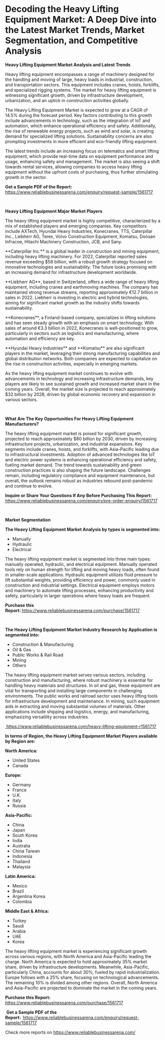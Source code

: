 <p><h1>Decoding the Heavy Lifting Equipment Market: A Deep Dive into the Latest Market Trends, Market Segmentation, and Competitive Analysis</h1></p><p><strong>Heavy Lifting Equipment Market Analysis and Latest Trends</strong></p>
<p><p>Heavy lifting equipment encompasses a range of machinery designed for the handling and moving of large, heavy loads in industrial, construction, and transportation sectors. This equipment includes cranes, hoists, forklifts, and specialized rigging systems. The market for heavy lifting equipment is witnessing significant growth, driven by infrastructure development, urbanization, and an uptick in construction activities globally.</p><p>The Heavy Lifting Equipment Market is expected to grow at a CAGR of 14.5% during the forecast period. Key factors contributing to this growth include advancements in technology, such as the integration of IoT and automation, which enhance operational efficiency and safety. Additionally, the rise of renewable energy projects, such as wind and solar, is creating demand for specialized lifting solutions. Sustainability concerns are also prompting investments in more efficient and eco-friendly lifting equipment.</p><p>The latest trends include an increasing focus on telematics and smart lifting equipment, which provide real-time data on equipment performance and usage, enhancing safety and management. The market is also seeing a shift towards rental services, allowing companies to access heavy lifting equipment without the upfront costs of purchasing, thus further stimulating growth in the sector.</p></p>
<p><strong>Get a Sample PDF of the Report:&nbsp;</strong> <a href="https://www.reliablebusinessarena.com/enquiry/request-sample/1561717?utm_campaign=1420&utm_medium=2&utm_source=Github&utm_content=ia&utm_term=16022025&utm_id=heavy-lifting-equipment">https://www.reliablebusinessarena.com/enquiry/request-sample/1561717</a></p>
<p>&nbsp;</p>
<p><strong>Heavy Lifting Equipment Major Market Players</strong></p>
<p><p>The heavy lifting equipment market is highly competitive, characterized by a mix of established players and emerging companies. Key competitors include AXTech, Hyundai Heavy Industries, Konecranes, TTS, Caterpillar Inc., Liebherr AG, Terex, Volvo Construction Equipment, Komatsu, Doosan Infracoe, Hitachi Machinery Construction, JCB, and Sany. </p><p>**Caterpillar Inc.** is a global leader in construction and mining equipment, including heavy lifting machinery. For 2022, Caterpillar reported sales revenue exceeding $58 billion, with a robust growth strategy focused on innovative technologies and sustainability. The future looks promising with an increasing demand for infrastructure development worldwide.</p><p>**Liebherr AG**, based in Switzerland, offers a wide range of heavy lifting equipment, including cranes and earthmoving machines. The company has maintained strong revenue streams, reporting approximately €12.7 billion in sales in 2022. Liebherr is investing in electric and hybrid technologies, aiming for significant market growth as the industry shifts towards sustainability.</p><p>**Konecranes**, a Finland-based company, specializes in lifting solutions and has seen steady growth with an emphasis on smart technology. With sales of around €3.3 billion in 2022, Konecranes is well-positioned to grow, particularly in sectors such as logistics and manufacturing, where automation and efficiency are key.</p><p>**Hyundai Heavy Industries** and **Komatsu** are also significant players in the market, leveraging their strong manufacturing capabilities and global distribution networks. Both companies are expected to capitalize on the rise in construction activities, especially in emerging markets.</p><p>As the heavy lifting equipment market continues to evolve with advancements in technology and increasing infrastructure demands, key players are likely to see sustained growth and increased market share in the coming years. Overall, the market size is projected to reach approximately $32 billion by 2028, driven by global economic recovery and expansion in various sectors.</p></p>
<p>&nbsp;</p>
<p><strong>What Are The Key Opportunities For Heavy Lifting Equipment Manufacturers?</strong></p>
<p><p>The heavy lifting equipment market is poised for significant growth, projected to reach approximately $80 billion by 2030, driven by increasing infrastructure projects, urbanization, and industrial expansions. Key segments include cranes, hoists, and forklifts, with Asia-Pacific leading due to infrastructural investments. Adoption of advanced technologies like IoT and electric power systems is enhancing operational efficiency and safety, fueling market demand. The trend towards sustainability and green construction practices is also shaping the future landscape. Challenges remain, including regulatory compliance and equipment maintenance, but overall, the outlook remains robust as industries rebound post-pandemic and continue to evolve.</p></p>
<p><strong>Inquire or Share Your Questions If Any Before Purchasing This Report:</strong> <a href="https://www.reliablebusinessarena.com/enquiry/pre-order-enquiry/1561717?utm_campaign=1420&utm_medium=2&utm_source=Github&utm_content=ia&utm_term=16022025&utm_id=heavy-lifting-equipment">https://www.reliablebusinessarena.com/enquiry/pre-order-enquiry/1561717</a></p>
<p>&nbsp;</p>
<p><strong>Market Segmentation</strong></p>
<p><strong>The Heavy Lifting Equipment Market Analysis by types is segmented into:</strong></p>
<p><ul><li>Manually</li><li>Hydraulic</li><li>Electrical</li></ul></p>
<p><p>The heavy lifting equipment market is segmented into three main types: manually operated, hydraulic, and electrical equipment. Manually operated tools rely on human strength for lifting and moving heavy loads, often found in smaller-scale applications. Hydraulic equipment utilizes fluid pressure to lift substantial weights, providing efficiency and power, commonly used in construction and industrial settings. Electrical equipment employs motors and machinery to automate lifting processes, enhancing productivity and safety, particularly in larger operations where heavy loads are frequent.</p></p>
<p><strong>Purchase this Report:&nbsp;</strong><a href="https://www.reliablebusinessarena.com/purchase/1561717?utm_campaign=1420&utm_medium=2&utm_source=Github&utm_content=ia&utm_term=16022025&utm_id=heavy-lifting-equipment">https://www.reliablebusinessarena.com/purchase/1561717</a></p>
<p>&nbsp;</p>
<p><strong>The Heavy Lifting Equipment Market Industry Research by Application is segmented into:</strong></p>
<p><ul><li>Construction & Manufacturing</li><li>Oil & Gas</li><li>Public Works & Rail Road</li><li>Mining</li><li>Others</li></ul></p>
<p><p>The heavy lifting equipment market serves various sectors, including construction and manufacturing, where robust machinery is essential for handling heavy materials and structures. In oil and gas, these equipment are vital for transporting and installing large components in challenging environments. The public works and railroad sector uses heavy lifting tools for infrastructure development and maintenance. In mining, such equipment aids in extracting and moving substantial volumes of materials. Other applications include shipping and logistics, energy, and manufacturing, emphasizing versatility across industries.</p></p>
<p><a href="https://www.reliablebusinessarena.com/heavy-lifting-equipment-r1561717?utm_campaign=1420&utm_medium=2&utm_source=Github&utm_content=ia&utm_term=16022025&utm_id=heavy-lifting-equipment">&nbsp;https://www.reliablebusinessarena.com/heavy-lifting-equipment-r1561717</a></p>
<p><strong>In terms of Region, the Heavy Lifting Equipment Market Players available by Region are:</strong></p>
<p>
    <p> <strong> North America: </strong>
        <ul>
            <li>United States</li>
            <li>Canada</li>
        </ul>
        </p> 
    <p> <strong> Europe: </strong>
        <ul>
            <li>Germany</li>
            <li>France</li>
            <li>U.K.</li>
            <li>Italy</li>
            <li>Russia</li>
        </ul>
        </p> 
    <p> <strong> Asia-Pacific: </strong>
        <ul>
            <li>China</li>
            <li>Japan</li>
            <li>South Korea</li>
            <li>India</li>
            <li>Australia</li>
            <li>China Taiwan</li>
            <li>Indonesia</li>
            <li>Thailand</li>
            <li>Malaysia</li>
        </ul>
        </p> 
    <p> <strong> Latin America: </strong>
        <ul>
            <li>Mexico</li>
            <li>Brazil</li>
            <li>Argentina Korea</li>
            <li>Colombia</li>
        </ul>
        </p> 
    <p> <strong> Middle East & Africa: </strong>
        <ul>
            <li>Turkey</li>
            <li>Saudi</li>
            <li>Arabia</li>
            <li>UAE</li>
            <li>Korea</li>
        </ul>
    </p>
    </p>
<p><p>The heavy lifting equipment market is experiencing significant growth across various regions, with North America and Asia-Pacific leading the charge. North America is expected to hold approximately 35% market share, driven by infrastructure developments. Meanwhile, Asia-Pacific, particularly China, accounts for about 30%, fueled by rapid industrialization. Europe follows with a 25% share, focusing on technological advancements. The remaining 10% is divided among other regions. Overall, North America and Asia-Pacific are projected to dominate the market in the coming years.</p></p>
<p><strong>Purchase this Report: </strong><a href="https://www.reliablebusinessarena.com/purchase/1561717?utm_campaign=1420&utm_medium=2&utm_source=Github&utm_content=ia&utm_term=16022025&utm_id=heavy-lifting-equipment">https://www.reliablebusinessarena.com/purchase/1561717</a></p>
<p>&nbsp;<strong>Get a Sample PDF of the Report:&nbsp;&nbsp;</strong><a href="https://www.reliablebusinessarena.com/enquiry/request-sample/1561717?utm_campaign=1420&utm_medium=2&utm_source=Github&utm_content=ia&utm_term=16022025&utm_id=heavy-lifting-equipment">https://www.reliablebusinessarena.com/enquiry/request-sample/1561717</a></p>
<p><strong></strong></p>
<p>Check more reports on <a href="https://www.reliablebusinessarena.com/?utm_campaign=1420&utm_medium=2&utm_source=Github&utm_content=ia&utm_term=16022025&utm_id=heavy-lifting-equipment">https://www.reliablebusinessarena.com/</a></p>
